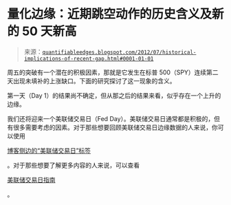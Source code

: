 <!--yml

类别：未分类

日期：2024-05-18 08:48:20

-->

# 量化边缘：近期跳空动作的历史含义及新的 50 天新高

> 来源：[`quantifiableedges.blogspot.com/2012/07/historical-implications-of-recent-gap.html#0001-01-01`](http://quantifiableedges.blogspot.com/2012/07/historical-implications-of-recent-gap.html#0001-01-01)

周五的突破有一个潜在的积极因素，那就是它发生在标普 500（SPY）连续第二天出现未填补的上涨缺口。下面的研究探讨了这一现象的含义。

第一天（Day 1）的结果尚不确定，但从那之后的结果来看，似乎存在一个上升的边缘。

我们还将迎来一个美联储交易日（Fed Day）。美联储交易日通常都是积极的，但有很多需要考虑的因素。对于那些想要回顾美联储交易日边缘数据的人来说，你可以使用

[博客侧边的“美联储交易日”标签](http://quantifiableedges.blogspot.com/search/label/Fed%20Study)

。对于那些想要了解更多内容的人来说，可以查看

[美联储交易日指南](http://www.quantifiableedges.com/fedguide)

。

